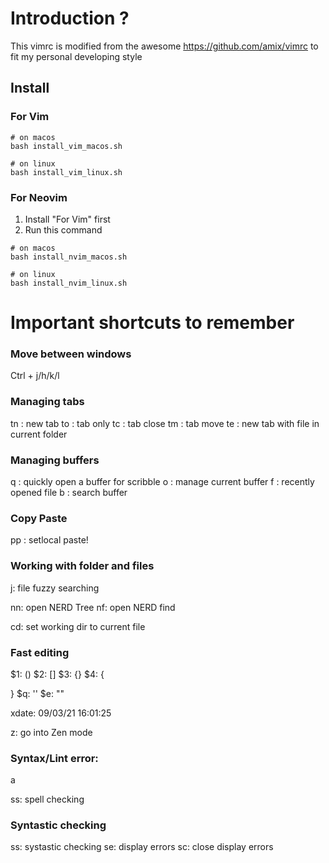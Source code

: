 # Introduction ?

This vimrc is modified from the awesome https://github.com/amix/vimrc to fit my personal developing style 

## Install 
### For Vim
```
# on macos
bash install_vim_macos.sh

# on linux
bash install_vim_linux.sh
```

### For Neovim
1. Install "For Vim" first
2. Run this command
```
# on macos
bash install_nvim_macos.sh

# on linux
bash install_nvim_linux.sh
```

# Important shortcuts to remember 

### Move between windows
Ctrl + j/h/k/l

### Managing tabs  
<leader>tn : new tab
<leader>to : tab only
<leader>tc : tab close 
<leader>tm : tab move 
<leader>te : new tab with file in current folder

### Managing buffers
<leader>q : quickly open a buffer for scribble 
<leader>o : manage current buffer
<leader>f : recently opened file
<leader>b : search buffer

### Copy Paste
<leader>pp : setlocal paste!

### Working with folder and files
<leader>j: file fuzzy searching 

<leader>nn: open NERD Tree
<leader>nf: open NERD find


<leader>cd: set working dir to current file 

### Fast editing
$1: ()
$2: []
$3: {}
$4: {

}
$q: ''
$e: ""

xdate: 09/03/21 16:01:25

<leader>z: go into Zen mode 


### Syntax/Lint error:
<leader> a

<leader>ss: spell checking

### Syntastic checking
<leader> ss: systastic checking
<leader> se: display errors 
<leader> sc: close display errors 
